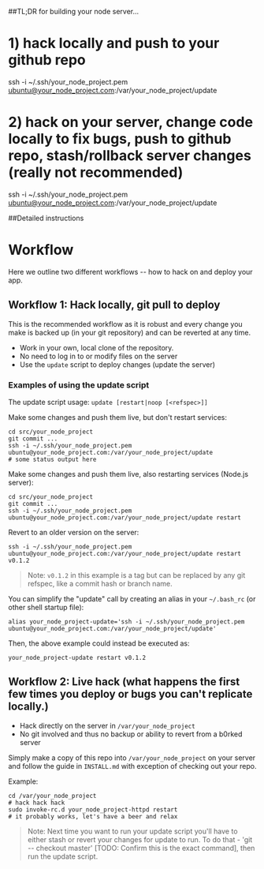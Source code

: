 ##TL;DR for building your node server...


# 1) hack locally and push to your github repo
ssh -i ~/.ssh/your_node_project.pem ubuntu@your_node_project.com:/var/your_node_project/update

# 2) hack on your server, change code locally to fix bugs, push to github repo, stash/rollback server changes  (really not recommended)
ssh -i ~/.ssh/your_node_project.pem ubuntu@your_node_project.com:/var/your_node_project/update

##Detailed instructions

# Workflow

Here we outline two different workflows -- how to hack on and deploy your app.

## Workflow 1: Hack locally, git pull to deploy

This is the recommended workflow as it is robust and every change you make is backed up (in your git repository) and can be reverted at any time.

- Work in your own, local clone of the repository.
- No need to log in to or modify files on the server
- Use the `update` script to deploy changes (update the server)

### Examples of using the update script

The update script usage: `update [restart|noop [<refspec>]]`

Make some changes and push them live, but don't restart services:

    cd src/your_node_project
    git commit ...
    ssh -i ~/.ssh/your_node_project.pem ubuntu@your_node_project.com:/var/your_node_project/update
    # some status output here

Make some changes and push them live, also restarting services (Node.js server):

    cd src/your_node_project
    git commit ...
    ssh -i ~/.ssh/your_node_project.pem ubuntu@your_node_project.com:/var/your_node_project/update restart

Revert to an older version on the server:

    ssh -i ~/.ssh/your_node_project.pem ubuntu@your_node_project.com:/var/your_node_project/update restart v0.1.2

> Note: `v0.1.2` in this example is a tag but can be replaced by any git refspec, like a commit hash or branch name.

You can simplify the "update" call by creating an alias in your `~/.bash_rc` (or other shell startup file):

    alias your_node_project-update='ssh -i ~/.ssh/your_node_project.pem ubuntu@your_node_project.com:/var/your_node_project/update'

Then, the above example could instead be executed as:

    your_node_project-update restart v0.1.2

## Workflow 2: Live hack (what happens the first few times you deploy or bugs you can't replicate locally.)

- Hack directly on the server in `/var/your_node_project`
- No git involved and thus no backup or ability to revert from a b0rked server

Simply make a copy of this repo into `/var/your_node_project` on your server and follow the guide in `INSTALL.md` with exception of checking out your repo.

Example:

    cd /var/your_node_project
    # hack hack hack
    sudo invoke-rc.d your_node_project-httpd restart
    # it probably works, let's have a beer and relax

> Note: Next time you want to run your update script you'll have to either stash or revert your changes for update to run.  To do that - 'git -- checkout master' [TODO: Confirm this is the exact command], then run the update script.
